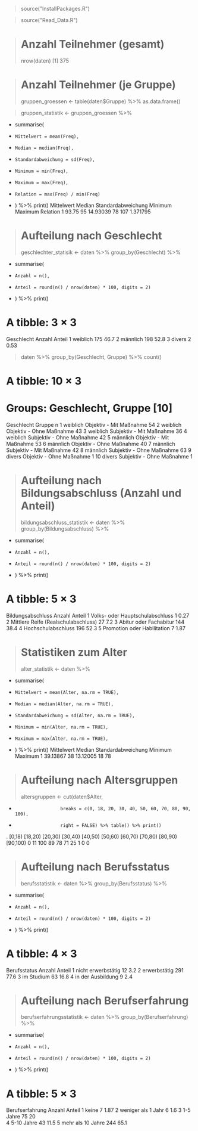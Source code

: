 
> source("InstallPackages.R")

> source("Read_Data.R")

> # Anzahl Teilnehmer (gesamt)
> nrow(daten)
[1] 375

> # Anzahl Teilnehmer (je Gruppe)
> gruppen_groessen <- table(daten$Gruppe) %>% as.data.frame()

> gruppen_statistik <- gruppen_groessen %>% 
+   summarise(
+     Mittelwert = mean(Freq),
+     Median = median(Freq),
+     Standardabweichung = sd(Freq),
+     Minimum = min(Freq),
+     Maximum = max(Freq),
+     Relation = max(Freq) / min(Freq)
+   ) %>% print()
  Mittelwert Median Standardabweichung Minimum Maximum Relation
1      93.75     95           14.93039      78     107 1.371795

> # Aufteilung nach Geschlecht
> geschlechter_statisik <- daten %>% group_by(Geschlecht) %>%
+   summarise(
+     Anzahl = n(),
+     Anteil = round(n() / nrow(daten) * 100, digits = 2)
+   ) %>% print()
# A tibble: 3 × 3
  Geschlecht Anzahl Anteil
  <fct>       <int>  <dbl>
1 weiblich      175  46.7 
2 männlich      198  52.8 
3 divers          2   0.53

> daten %>% group_by(Geschlecht, Gruppe) %>% count()
# A tibble: 10 × 3
# Groups:   Geschlecht, Gruppe [10]
   Geschlecht Gruppe                        n
   <fct>      <chr>                     <int>
 1 weiblich   Objektiv - Mit Maßnahme      54
 2 weiblich   Objektiv - Ohne Maßnahme     43
 3 weiblich   Subjektiv - Mit Maßnahme     36
 4 weiblich   Subjektiv - Ohne Maßnahme    42
 5 männlich   Objektiv - Mit Maßnahme      53
 6 männlich   Objektiv - Ohne Maßnahme     40
 7 männlich   Subjektiv - Mit Maßnahme     42
 8 männlich   Subjektiv - Ohne Maßnahme    63
 9 divers     Objektiv - Ohne Maßnahme      1
10 divers     Subjektiv - Ohne Maßnahme     1

> # Aufteilung nach Bildungsabschluss (Anzahl und Anteil)
> bildungsabschluss_statistik <- daten %>% group_by(Bildungsabschluss) %>%
+   summarise(
+     Anzahl = n(),
+     Anteil = round(n() / nrow(daten) * 100, digits = 2)
+   ) %>% print()
# A tibble: 5 × 3
  Bildungsabschluss                   Anzahl Anteil
  <fct>                                <int>  <dbl>
1 Volks- oder Hauptschulabschluss          1   0.27
2 Mittlere Reife (Realschulabschluss)     27   7.2 
3 Abitur oder Fachabitur                 144  38.4 
4 Hochschulabschluss                     196  52.3 
5 Promotion oder Habilitation              7   1.87

> # Statistiken zum Alter
> alter_statistik <- daten %>% 
+   summarise(
+     Mittelwert = mean(Alter, na.rm = TRUE),
+     Median = median(Alter, na.rm = TRUE),
+     Standardabweichung = sd(Alter, na.rm = TRUE),
+     Minimum = min(Alter, na.rm = TRUE),
+     Maximum = max(Alter, na.rm = TRUE),
+   ) %>% print()
  Mittelwert Median Standardabweichung Minimum Maximum
1   39.13867     38           13.12005      18      78

> # Aufteilung nach Altersgruppen
> altersgruppen <- cut(daten$Alter, 
+                      breaks = c(0, 18, 20, 30, 40, 50, 60, 70, 80, 90, 100), 
+                      right = FALSE) %>% table() %>% print()
.
  [0,18)  [18,20)  [20,30)  [30,40)  [40,50)  [50,60)  [60,70)  [70,80)  [80,90) [90,100) 
       0       11      100       89       78       71       25        1        0        0 

> # Aufteilung nach Berufsstatus
> berufsstatistik <- daten %>% group_by(Berufsstatus) %>% 
+   summarise(
+     Anzahl = n(),
+     Anteil = round(n() / nrow(daten) * 100, digits = 2)
+   ) %>% print()
# A tibble: 4 × 3
  Berufsstatus       Anzahl Anteil
  <fct>               <int>  <dbl>
1 nicht erwerbstätig     12    3.2
2 erwerbstätig          291   77.6
3 im Studium             63   16.8
4 in der Ausbildung       9    2.4

> # Aufteilung nach Berufserfahrung
> berufserfahrungsstatistik <- daten %>% group_by(Berufserfahrung) %>% 
+   summarise(
+     Anzahl = n(),
+     Anteil = round(n() / nrow(daten) * 100, digits = 2)
+   ) %>% print()
# A tibble: 5 × 3
  Berufserfahrung    Anzahl Anteil
  <fct>               <int>  <dbl>
1 keine                   7   1.87
2 weniger als 1 Jahr      6   1.6 
3 1-5 Jahre              75  20   
4 5-10 Jahre             43  11.5 
5 mehr als 10 Jahre     244  65.1 
